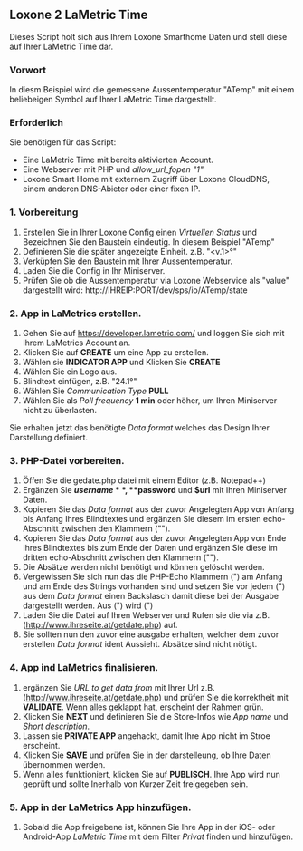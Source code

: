 ## Loxone 2 LaMetric Time

Dieses Script holt sich aus Ihrem Loxone Smarthome Daten und stell diese auf Ihrer LaMetric Time dar.

### Vorwort

In diesm Beispiel wird die gemessene Aussentemperatur "ATemp" mit einem beliebeigen Symbol auf Ihrer LaMetric Time dargestellt.

### Erforderlich

Sie benötigen für das Script:

* Eine LaMetric Time mit bereits aktivierten Account.
* Eine Webserver mit PHP und *allow_url_fopen "1"*
* Loxone Smart Home mit externem Zugriff über Loxone CloudDNS, einem anderen DNS-Abieter oder einer fixen IP.

### 1. Vorbereitung

1. Erstellen Sie in Ihrer Loxone Config einen *Virtuellen Status* und Bezeichnen Sie den Baustein eindeutig. In diesem Beispiel "ATemp"
2. Definieren Sie die später angezeigte Einheit. z.B. "<v.1>°"
3. Verküpfen Sie den Baustein mit Ihrer Aussentemperatur.
4. Laden Sie die Config in Ihr Miniserver.
5. Prüfen Sie ob die Aussentemperatur via Loxone Webservice als "value" dargestellt wird: http://IHREIP:PORT/dev/sps/io/ATemp/state

### 2. App in LaMetrics erstellen.

1. Gehen Sie auf https://developer.lametric.com/ und loggen Sie sich mit Ihrem LaMetrics Account an.
2. Klicken Sie auf **CREATE** um eine App zu erstellen.
3. Wählen sie **INDICATOR APP** und Klicken Sie **CREATE**
4. Wählen Sie ein Logo aus.
5. Blindtext einfügen, z.B. "24.1°"
6. Wählen Sie *Communication Type* **PULL**
7. Wählen Sie als *Poll frequency* **1 min** oder höher, um Ihren Miniserver nicht zu überlasten.

Sie erhalten jetzt das benötigte *Data format* welches das Design Ihrer Darstellung definiert.

### 3. PHP-Datei vorbereiten.

1. Öffen Sie die gedate.php datei mit einem Editor (z.B. Notepad++)
2. Ergänzen Sie **$username**, **$password** und **$url** mit Ihren Miniserver Daten.
3. Kopieren Sie das *Data format* aus der zuvor Angelegten App von Anfang bis Anfang Ihres Blindtextes und ergänzen Sie diesem im ersten echo-Abschnitt zwischen den Klammern (""). 
4. Kopieren Sie das *Data format* aus der zuvor Angelegten App von Ende Ihres Blindtextes bis zum Ende der Daten und ergänzen Sie diese im dritten echo-Abschnitt zwischen den Klammern (""). 
5. Die Absätze werden nicht benötigt und können gelöscht werden.
6. Vergewissen Sie sich nun das die PHP-Echo Klammern (") am Anfang und am Ende des Strings vorhanden sind und setzen Sie vor jedem (") aus dem *Data format* einen Backslasch damit diese bei der Ausgabe dargestellt werden. Aus (") wird (\")
7. Laden Sie die Datei auf Ihren Webserver und Rufen sie die via z.B. (http://www.ihreseite.at/getdate.php) auf.
8. Sie sollten nun den zuvor eine ausgabe erhalten, welcher dem zuvor erstellen *Data format* ident Aussieht. Absätze sind nicht nötigt.

### 4. App ind LaMetrics finalisieren.

1. ergänzen Sie *URL to get data from* mit Ihrer Url z.B. (http://www.ihreseite.at/getdate.php) und prüfen Sie die korrektheit mit **VALIDATE**. Wenn alles geklappt hat, erscheint der Rahmen grün.
2. Klicken Sie **NEXT** und definieren Sie die Store-Infos wie *App name* und *Short description*.
3. Lassen sie **PRIVATE APP** angehackt, damit Ihre App nicht im Stroe erscheint.
4. Klicken Sie **SAVE** und prüfen Sie in der darstelleung, ob Ihre Daten übernommen werden.
5. Wenn alles funktioniert, klicken Sie auf **PUBLISCH**. Ihre App wird nun geprüft und sollte Inerhalb von Kurzer Zeit freigegeben sein.

### 5. App in der LaMetrics App hinzufügen.

1. Sobald die App freigebene ist, können Sie Ihre App in der iOS- oder Android-App *LaMetric Time* mit dem Filter *Privat* finden und hinzufügen.


